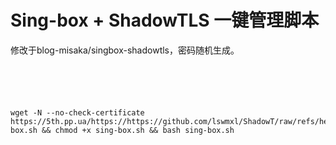 # Sing-box + ShadowTLS 一键管理脚本
修改于blog-misaka/singbox-shadowtls，密码随机生成。
```shell





wget -N --no-check-certificate https://5th.pp.ua/https://https://github.com/lswmxl/ShadowT/raw/refs/heads/master/sing-box.sh && chmod +x sing-box.sh && bash sing-box.sh
```
